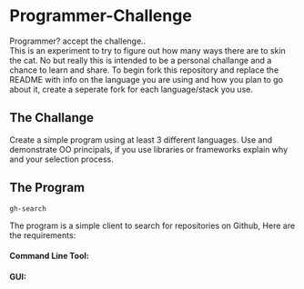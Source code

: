 # Programmer-Challenge
Programmer? accept the challenge..   
This is an experiment to try to figure out how many ways there are to skin the cat. No but really this is intended to be a personal challange and a chance to learn and share. To begin fork this repository and replace the README with info on the language you are using and how you plan to go about it, create a seperate fork for each language/stack you use.

## The Challange
Create a simple program using at least 3 different languages. Use and demonstrate OO principals, if you use libraries or frameworks explain why and your selection process.

## The Program 

`gh-search`

The program is a simple client to search for repositories on Github, Here are the requirements:

#### Command Line Tool:


#### GUI:
